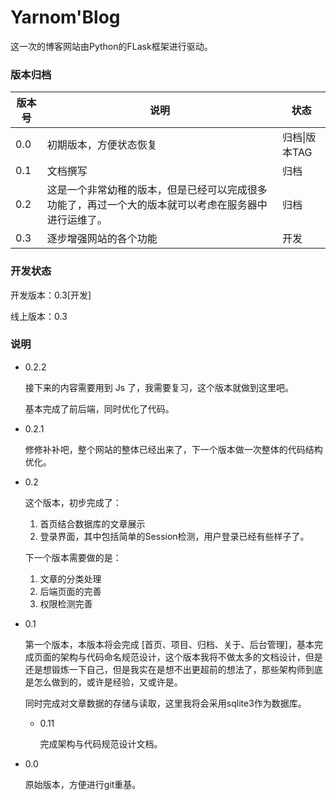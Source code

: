 # Yarnom'Blog

这一次的博客网站由Python的FLask框架进行驱动。

### 版本归档

| 版本号 | 说明                                                         | 状态          |
| ------ | ------------------------------------------------------------ | ------------- |
| 0.0    | 初期版本，方便状态恢复                                       | 归档\|版本TAG |
| 0.1    | 文档撰写                                                     | 归档          |
| 0.2    | 这是一个非常幼稚的版本，但是已经可以完成很多功能了，再过一个大的版本就可以考虑在服务器中进行运维了。 | 归档          |
| 0.3    | 逐步增强网站的各个功能                                       | 开发          |

### 开发状态

开发版本：0.3[开发]

线上版本：0.3





### 说明

-   0.2.2

    接下来的内容需要用到 Js 了，我需要复习，这个版本就做到这里吧。

    基本完成了前后端，同时优化了代码。

-   0.2.1

    修修补补吧，整个网站的整体已经出来了，下一个版本做一次整体的代码结构优化。

-   0.2

    这个版本，初步完成了：

    1.  首页结合数据库的文章展示
    2.  登录界面，其中包括简单的Session检测，用户登录已经有些样子了。

    下一个版本需要做的是：

    1.  文章的分类处理
    2.  后端页面的完善
    3.  权限检测完善

-   0.1

    第一个版本，本版本将会完成 [首页、项目、归档、关于、后台管理]，基本完成页面的架构与代码命名规范设计，这个版本我将不做太多的文档设计，但是还是想锻炼一下自己，但是我实在是想不出更超前的想法了，那些架构师到底是怎么做到的，或许是经验，又或许是。

    同时完成对文章数据的存储与读取，这里我将会采用sqlite3作为数据库。

    -   0.11

        完成架构与代码规范设计文档。

-   0.0

    原始版本，方便进行git重基。



​	

